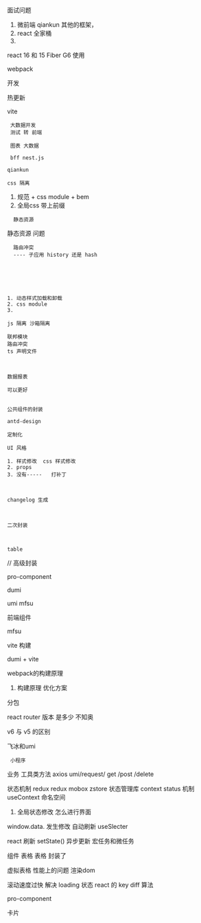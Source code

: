 面试问题
  
  1. 微前端 qiankun 其他的框架，
  2. react 全家桶
  3. 
     


react 16 和 15
Fiber
G6 使用



webpack 

开发

热更新

vite





     
     
     大数据开发
     测试 转 前端
     
     图表 大数据
     
     bff nest.js
     
    qiankun 
    
    css 隔离
    
    
   1.  规范 + css module + bem 
   2.  全局css   带上前缀 
      
      
      
      静态资源 

静态资源 问题





      路由冲突
      ---- 子应用 history 还是 hash 
       
      
      
   

    
    1. 动态样式加载和卸载
    2. css module
    3.       
       
    js 隔离 沙箱隔离
    
    联邦模块
    路由冲突
    ts 声明文件
    
    
    
    数据报表
    
    可以更好
    
    
    公共组件的封装
    
    antd-design
    
    定制化
    
    UI 风格 
    
    1. 样式修改  css 样式修改
    2. props 
    3. 没有-----   打补丁
            
    
    
    changelog 生成   
    
    
    
    二次封装
    
    
    
    table 
    
// 高级封装
    
pro-component

dumi

umi mfsu








前端组件

mfsu 

vite 构建


dumi + vite


webpack的构建原理
1. 构建原理
   优化方案

分包

react router 版本  是多少 不知奥

v6 与 v5 的区别 

飞冰和umi










     小程序
     






业务 工具类方法 axios umi/request/  get /post /delete

状态机制 redux 
redux mobox zstore
状态管理库 context
status  机制 useContext 
命名空间
1. 全局状态修改 怎么进行界面
   
window.data.
发生修改 自动刷新 useSlecter

react 刷新
setState() 异步更新 宏任务和微任务

组件
表格
表格 封装了

虚拟表格 
性能上的问题 
渲染dom 



滚动速度过快 解决
loading 状态
react 的 key 
diff 算法



pro-component




卡片





